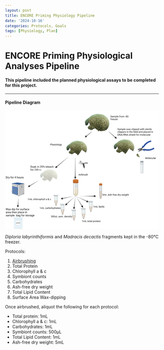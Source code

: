 ```yaml
---
layout: post
title: ENCORE Priming Physiology Pipeline
date: '2024-10-16'
categories: Protocols, Goals
tags: [Physiology, Plan]
---
```


# ENCORE Priming Physiological Analyses Pipeline

#### This pipeline included the planned physiological assays to be completed for this project.
---
#### Pipeline Diagram
![](https://github.com/flofields/Florence_Putnam_Lab_Notebook/blob/ad6df7ce4309322b8e5a2df6f469f1166acd8e2d/images/ENCORE/Priming_Experiment/Analysis_workflow.png)

*Diploria labyrinthiformis* and *Madracis decactis* fragments kept in the -80°C freezer.


Protocols:  
1. [Airbrushing](https://github.com/flofields/Florence_Putnam_Lab_Notebook/blob/3455aca9514ba27faed5d33f4745b946c1416147/_posts/2024-10-16-Physiology-Coral-Airbrushing.md)  
2. Total Protein  
3. Chlorophyll a & c  
4. Symbiont counts  
5. Carbohydrates 
6. Ash-free dry weight  
7. Total Lipid Content
8. Surface Area Wax-dipping

Once airbrushed, aliquot the following for each protocol:  
- Total protein: 1mL   
- Chlorophyll a & c: 1mL  
- Carbohydrates: 1mL  
- Symbiont counts: 500μL  
- Total Lipid Content: 1mL
- Ash-free dry weight: 5mL